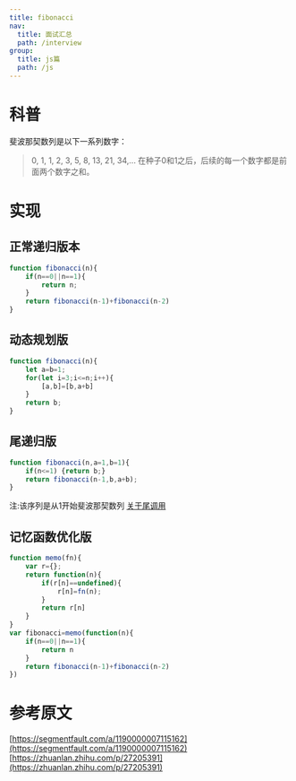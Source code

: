 ```yaml
---
title: fibonacci
nav:
  title: 面试汇总
  path: /interview
group:
  title: js篇
  path: /js
---
```


# 科普
斐波那契数列是以下一系列数字：
> 0, 1, 1, 2, 3, 5, 8, 13, 21, 34,...
在种子0和1之后，后续的每一个数字都是前面两个数字之和。
# 实现
## 正常递归版本
```javascript
function fibonacci(n){
    if(n==0||n==1){
        return n;
    }
    return fibonacci(n-1)+fibonacci(n-2)
}
```
## 动态规划版
```javascript
function fibonacci(n){
    let a=b=1;
    for(let i=3;i<=n;i++){
        [a,b]=[b,a+b]
    }
    return b;
}
```
## 尾递归版
```javascript
function fibonacci(n,a=1,b=1){
    if(n<=1) {return b;}
    return fibonacci(n-1,b,a+b);
}
```
注:该序列是从1开始斐波那契数列
[关于尾调用](http://es6.ruanyifeng.com/#docs/function#%E5%B0%BE%E8%B0%83%E7%94%A8%E4%BC%98%E5%8C%96)
## 记忆函数优化版
```javascript
function memo(fn){
    var r={};
    return function(n){
        if(r[n]==undefined){
            r[n]=fn(n);
        }
        return r[n]
    }
}
var fibonacci=memo(function(n){
    if(n==0||n==1){
        return n
    }
    return fibonacci(n-1)+fibonacci(n-2)
})
```
# 参考原文
[https://segmentfault.com/a/1190000007115162](https://segmentfault.com/a/1190000007115162)
[https://zhuanlan.zhihu.com/p/27205391](https://zhuanlan.zhihu.com/p/27205391)